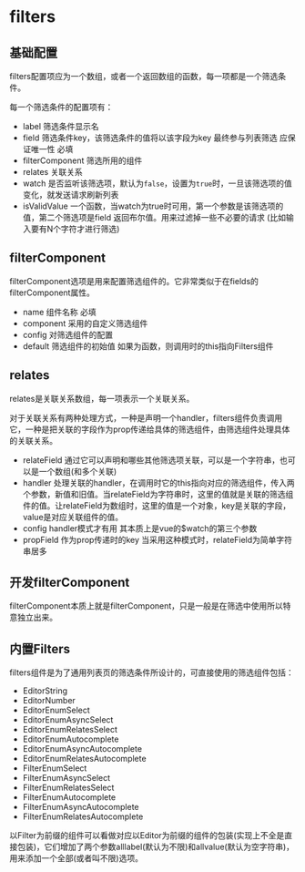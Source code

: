 # filters

## 基础配置

filters配置项应为一个数组，或者一个返回数组的函数，每一项都是一个筛选条件。

每一个筛选条件的配置项有：

* label 筛选条件显示名
* field 筛选条件key，该筛选条件的值将以该字段为key 最终参与列表筛选 应保证唯一性 必填
* filterComponent 筛选所用的组件
* relates 关联关系
* watch 是否监听该筛选项，默认为```false```，设置为```true```时，一旦该筛选项的值变化，就发送请求刷新列表
* isValidValue  一个函数，当watch为true时可用，第一个参数是该筛选项的值，第二个筛选项是field 返回布尔值。用来过滤掉一些不必要的请求 (比如输入要有N个字符才进行筛选)

## filterComponent

filterComponent选项是用来配置筛选组件的。它非常类似于在fields的filterComponent属性。

* name 组件名称 必填
* component 采用的自定义筛选组件
* config 对筛选组件的配置
* default 筛选组件的初始值 如果为函数，则调用时的this指向Filters组件

## relates

relates是关联关系数组，每一项表示一个关联关系。

对于关联关系有两种处理方式，一种是声明一个handler，filters组件负责调用它，一种是把关联的字段作为prop传递给具体的筛选组件，由筛选组件处理具体的关联关系。

* relateField 通过它可以声明和哪些其他筛选项关联，可以是一个字符串，也可以是一个数组(和多个关联)
* handler 处理关联的handler，在调用时它的this指向对应的筛选组件，传入两个参数，新值和旧值。当relateField为字符串时，这里的值就是关联的筛选组件的值。让relateField为数组时，这里的值是一个对象，key是关联的字段，value是对应关联组件的值。
* config handler模式才有用 其本质上是vue的$watch的第三个参数
* propField 作为prop传递时的key 当采用这种模式时，relateField为简单字符串居多

## 开发filterComponent

filterComponent本质上就是filterComponent，只是一般是在筛选中使用所以特意独立出来。

## 内置Filters

filters组件是为了通用列表页的筛选条件所设计的，可直接使用的筛选组件包括：

* EditorString
* EditorNumber
* EditorEnumSelect
* EditorEnumAsyncSelect
* EditorEnumRelatesSelect
* EditorEnumAutocomplete
* EditorEnumAsyncAutocomplete
* EditorEnumRelatesAutocomplete
* FilterEnumSelect
* FilterEnumAsyncSelect
* FilterEnumRelatesSelect
* FilterEnumAutocomplete
* FilterEnumAsyncAutocomplete
* FilterEnumRelatesAutocomplete

以Filter为前缀的组件可以看做对应以Editor为前缀的组件的包装(实现上不全是直接包装)，它们增加了两个参数alllabel(默认为不限)和allvalue(默认为空字符串)，用来添加一个全部(或者叫不限)选项。
